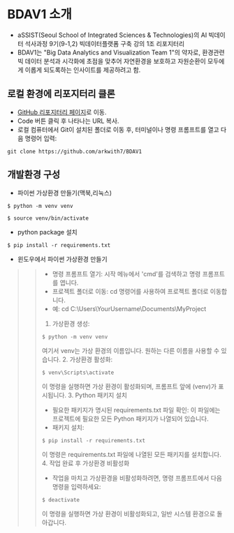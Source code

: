 # BDAV1 소개
- aSSIST(Seoul School of Integrated Sciences &amp; Technologies)의 AI 빅데이터 석사과정 9기(9-1,2) 빅데이터플랫폼 구축 강의 1조 리포지터리
- BDAV1는 "Big Data Analytics and Visualization Team 1"의 약자로, 환경관련 빅 데이터 분석과 시각화에 초점을 맞추어 자연환경을 보호하고 자원순환이 모두에게 이롭게 되도록하는 인사이트를 제공하려고 함.

## 로컬 환경에 리포지터리 클론
- [GitHub 리포지터리 페이지](https://github.com/arkwith7/BDAV1)로 이동.
- Code 버튼 클릭 후 나타나는 URL 복사.
- 로컬 컴퓨터에서 Git이 설치된 폴더로 이동 후, 터미널이나 명령 프롬프트를 열고 다음 명령어 입력:
```
git clone https://github.com/arkwith7/BDAV1
```

## 개발환경 구성
- 파이썬 가상환경 만들기(맥북,리눅스)
```
$ python -m venv venv
```
```
$ source venv/bin/activate
```
- python package 설치
```
$ pip install -r requirements.txt
```
- 윈도우에서 파이썬 가상환경 만들기
>> - 명령 프롬프트 열기: 시작 메뉴에서 'cmd'를 검색하고 명령 프롬프트를 엽니다.
>> - 프로젝트 폴더로 이동: cd 명령어를 사용하여 프로젝트 폴더로 이동합니다.
>> - 예: cd C:\Users\YourUsername\Documents\MyProject
>> 1. 가상환경 생성:
>>```
>>$ python -m venv venv
>>```
>>여기서 venv는 가상 환경의 이름입니다. 원하는 다른 이름을 사용할 수 있습니다.
>> 2. 가상환경 활성화:
>>```
>>$ venv\Scripts\activate
>>```
>>이 명령을 실행하면 가상 환경이 활성화되며, 프롬프트 앞에 (venv)가 표시됩니다.
>> 3. Python 패키지 설치
>> - 필요한 패키지가 명시된 requirements.txt 파일 확인: 이 파일에는 프로젝트에 필요한 모든 Python 패키지가 나열되어 있습니다.
>> - 패키지 설치:
>>```
>>$ pip install -r requirements.txt
>>```
>>이 명령은 requirements.txt 파일에 나열된 모든 패키지를 설치합니다.
>> 4. 작업 완료 후 가상환경 비활성화
>> - 작업을 마치고 가상환경을 비활성화하려면, 명령 프롬프트에서 다음 명령을 입력하세요:
>>```
>>$ deactivate
>>```
>>이 명령을 실행하면 가상 환경이 비활성화되고, 일반 시스템 환경으로 돌아갑니다.
